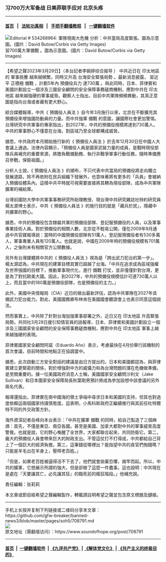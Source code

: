 ### 习700万大军备战 日美菲联手应对 北京头疼
------------------------

#### [首页](https://github.com/gfw-breaker/banned-news3/blob/master/README.md) &nbsp;&nbsp;|&nbsp;&nbsp; [法轮功真相](https://github.com/begood0513/basic/blob/master/README.md)  &nbsp;&nbsp;|&nbsp;&nbsp; [手把手翻墙教程](https://github.com/gfw-breaker/guides/wiki)  &nbsp;&nbsp;|&nbsp;&nbsp; [一键翻墙软件](https://github.com/gfw-breaker/nogfw/blob/master/README.md)  



<div><img alt="Editorial # 534268964: 軍隊現兩大危機 分析：中共當局高度緊張。圖為示意圖。(圖片：David Butow/Corbis via Getty Images)" src="https://img.soundofhope.org/2023-01/gettyimages-534268964-1674605269777.jpg"/>
<br/><figcaption class="caption">
 習700萬大軍備戰 。圖為示意圖。(圖片：David Butow/Corbis via Getty Images)
</figcaption></div><hr/>


<div><div class="Content__Wrapper sc-1bvya0-0 elmmKw article_body" data-checkusr="" itemprop="articleBody">
 <div id="post_place_1">
 </div>
 <p class="meta-top">
  <span class="meta">
   【希望之聲2023年3月29日】（本台記者李婉婷综合报导  ）
  </span>
  中共近日在
  <ok href="/term/1647?lang=b5">
   印太地區
  </ok>
  的
  <ok href="/term/53490?lang=b5">
   軍事挑釁
  </ok>
  越來越頻繁，同時又升高
  <ok href="/term/854498?lang=b5">
   台海安全緊張局勢
  </ok>
  。最新消息披露，
  <ok href="/term/1063?lang=b5">
   習近平
  </ok>
  正積極
  <ok href="/term/112837?lang=b5">
   備戰
  </ok>
  ，計劃5年內
  <ok href="/term/854501?lang=b5">
   預備役兵力
  </ok>
  達730萬 。與此同時，日本、菲律賓和美國計劃設立一個涉及三國安全顧問的安全保障事務磋商機制，應對中共在
  <ok href="/term/1647?lang=b5">
   印太地區
  </ok>
  越來越強硬的軍事威脅。觀察人士指出，目前中共軍隊頻頻異動，其真正意圖是指向台海或者藏有更大野心。
 </p>
 <p>
  綜合媒體報導，中共《
  <ok href="/term/834900?lang=b5">
   預備役人員法
  </ok>
  》自今年3月施行以來，北京在不斷擴充其預備役來增強國防動員的力量。而中共強軍
  <ok href="/term/112837?lang=b5">
   備戰
  </ok>
  的意圖，讓國際社會更加警惕。台灣研究中共軍事的專家指出，到2027年，中共的預備役規模將達到730萬人。中共的軍事野心不僅意在台海，對區域乃至全球都構成威脅。
 </p>
 <p>
  據悉，中共政府本月開始施行新的《
  <ok href="/term/834900?lang=b5">
   預備役人員法
  </ok>
  》於去年12月30日在中國人大會議上通過。法律內容顯示，「預備役人員是國家武裝力量的成員，是戰時現役部隊兵員補充的重要來源，將擔負戰備勤務、執行非戰爭軍事行動任務，隨時準備應召參戰，保衛祖國。」
 </p>
 <p>
  分析人士說，《
  <ok href="/term/834900?lang=b5">
   預備役人員法
  </ok>
  》的頒布，不只代表中共當局的預備役將走向獨立發展道路，除不再依附在民兵組織下發展外，也意味著將有更多的「兵員」會被納入預備役體系內。這樣中共平時就可視需要直接將其轉為現役部隊，成為中共軍隊擴軍的補給庫。
 </p>
 <p>
  台灣前國防大學中共軍事事務研究所助理教授、現台灣中共研究雜誌社特約研究員楊太源博士表示，中共《
  <ok href="/term/834900?lang=b5">
   預備役人員法
  </ok>
  》的施行目的就是「藏兵於民」，隱藏中共擴軍的野心。
 </p>
 <p>
  據悉，中共的預備役包含隸屬共軍的預備役部隊、登記服預備役的人員，以及軍事專業技術人員。對於預備役的相關人數，北京從不輕易公開，僅在2009年9月通過中共官媒報導說：當時的中國預備役部隊有51萬人，登記服預備役者有530多萬人，軍事專業人員有120萬人。也就是說，中國在2009年時的預備役規模有701萬人，之後則未有相關官方公開數據。
 </p>
 <p>
  另外有台灣媒體將中共的《
  <ok href="/term/834900?lang=b5">
   預備役人員法
  </ok>
  》視為是「跨出武力犯台的第一步」。楊太源認為，中共現在的建軍目標其實已超越了台海。「中共在追求成為區域強權及世界強國的目標下，推動軍事現代化，進行
  <ok href="/term/112837?lang=b5">
   備戰
  </ok>
  打仗，並非僅僅針對台灣，更是為了對抗歐美大國。因此，到2027年，中共的預備役規模估計可達730萬人以上，而且當中的180萬是預備役部隊，也是預備役的主力。」
 </p>
 <p>
  此外，美國中央情報局（CIA）近日的做出最新評估，認為中共軍隊在2027年具備武力犯台能力。對此，美國國務卿布林肯在美國國會聽證會上也表示同意這個說法。
 </p>
 <p>
  然而事實上，中共除了針對台海加強軍事部署之外，近日又在
  <ok href="/term/1647?lang=b5">
   印太地區
  </ok>
  升高緊張局勢。共同社3月28日援引知情官員的話報導，日本、菲律賓和美國計劃設立一個涉及三國國家安全顧問的安全保障事務磋商機制，應對中共在
  <ok href="/term/1647?lang=b5">
   印太地區
  </ok>
  軍事上越來越強硬的表現。
 </p>
 <p>
  菲律賓國家安全顧問阿諾（Eduardo Año）表示，考慮最快在4月份舉行該機制的首次會議，目前時間和地點正在協調當中。
 </p>
 <p>
  據悉，此次啟動三方安全對話的建議是由日方提出的。日本和美國都認為，與菲律賓建立更緊密的關係，對於增強對中方的威懾力和為台灣問題的潛在危機做準備，是至關重要的。據一位美國政府消息人士稱，美國國家安全顧問沙利文（Jake Sullivan）和日本國家安全保障局長秋葉剛男預計將成為參加設想中該會議的另外兩名代表。
 </p>
 <p>
  報導還指出，菲律賓在南中國海的領土爭端中尋求日本和美國的支持，但其也對過度依賴這兩個國家持謹慎態度。這表明，小馬科斯政府正繼續推行與其前任杜特爾特不同的外交政策方針。
 </p>
 <p>
  海外資深記者岳峰向本台表示：「中共在擴軍
  <ok href="/term/112837?lang=b5">
   備戰
  </ok>
  的同時，給自己製造了三個麻煩：首先，不僅是東亞、南亞各國，甚至是美國、加拿大都對中共的軍事威脅高度警覺。也就是說，它的野心喚醒了全世界，大家都聯合起來，共同防衛它。第二，龐大的預備役人員會帶來巨大的財政支出。不管這仗打不打得成，中共都給自己背上了一個巨大的經濟負擔。第三，這筆錢從哪裡出？能指望中共的貪官們掏錢嗎？只能是羊毛出在羊身上，壓榨老百姓。」
 </p>
 <p>
  「但是，如果老百姓被逼得活不下去了，他們就會拋棄恐懼，揭竿而起。所以，中共的擴軍，它想展示所謂的強大，但是卻做了這麼一件蠢事。這也說明：中共現在是處在『天要讓其亡，必先讓其狂』的臨死前的瘋狂階段。」他補充說。
 </p>
 <p class="meta-btm">
  責任編輯：张莉莉
 </p>
 <p class="meta-btm">
  本文章或節目經希望之聲編輯製作，轉載請註明希望之聲並包含原文標題及鏈接。
 </p>
</div>
</div>
<hr/>
手机上长按并复制下列链接或二维码分享本文章：<br/>
https://github.com/gfw-breaker/banned-news3/blob/master/pages/soh5/708791.md <br/>
<a href='https://github.com/gfw-breaker/banned-news3/blob/master/pages/soh5/708791.md'><img src='https://github.com/gfw-breaker/banned-news3/blob/master/pages/soh5/708791.md.png'/></a> <br/>
原文地址（需翻墙访问）：https://www.soundofhope.org/post/708791


------------------------
#### [首页](https://github.com/gfw-breaker/banned-news3/blob/master/README.md) &nbsp;|&nbsp; [一键翻墙软件](https://github.com/gfw-breaker/nogfw/blob/master/README.md) &nbsp;| [《九评共产党》](https://github.com/gfw-breaker/9ping.md/blob/master/README.md#九评之一评共产党是什么) | [《解体党文化》](https://github.com/gfw-breaker/jtdwh.md/blob/master/README.md) | [《共产主义的终极目的》](https://github.com/gfw-breaker/gczydzjmd.md/blob/master/README.md)


<img src='http://gfw-breaker.win/banned-news3/pages/soh5/708791.md' width='0px' height='0px'/>